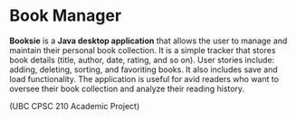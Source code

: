 # Book Manager

**Booksie** is a **Java desktop application** that allows the user to manage and maintain their personal book collection. It is a simple tracker that stores book details (title, author, date, rating, and so on). User stories include: adding, deleting, sorting, and favoriting books. It also includes save and load functionality. The application is useful for avid readers who want to oversee their book collection and analyze their reading history. 

(UBC CPSC 210 Academic Project)